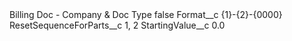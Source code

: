<?xml version="1.0" encoding="UTF-8"?>
<CustomMetadata xmlns="http://soap.sforce.com/2006/04/metadata" xmlns:xsi="http://www.w3.org/2001/XMLSchema-instance" xmlns:xsd="http://www.w3.org/2001/XMLSchema">
    <label>Billing Doc - Company &amp; Doc Type</label>
    <protected>false</protected>
    <values>
        <field>Format__c</field>
        <value xsi:type="xsd:string">{1}-{2}-{0000}</value>
    </values>
    <values>
        <field>ResetSequenceForParts__c</field>
        <value xsi:type="xsd:string">1, 2</value>
    </values>
    <values>
        <field>StartingValue__c</field>
        <value xsi:type="xsd:double">0.0</value>
    </values>
</CustomMetadata>
